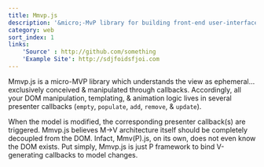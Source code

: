 ```yaml
---
title: Mmvp.js
description: '&micro;-MvP library for building front-end user-interfaces.'
category: web
sort_index: 1
links:
    'Source' : http://github.com/something
    'Example Site': http://sdjfoidsfjoi.com
---
```

Mmvp.js is a micro-MVP library which understands the view as ephemeral… exclusively conceived &amp; manipulated through callbacks.  Accordingly, all your DOM manipulation, templating, &amp; animation logic lives in several presenter callbacks (<code>empty</code>, <code>populate</code>, <code>add</code>, <code>remove</code>, &amp; <code>update</code>).

When the model is modified, the corresponding presenter callback(s) are triggered. Mmvp.js believes M→V architecture itself should be completely decoupled from the DOM.  Infact, Mmv(P).js, on its own, does not even know the DOM exists.  Put simply, Mmvp.js is just P framework to bind V-generating callbacks to model changes.
